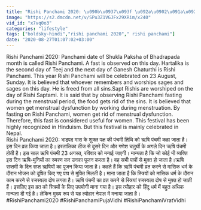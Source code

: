 ```yaml
---
title: "Rishi Panchami 2020: \u090b\u0937\u093f \u092a\u0902\u091a\u092e\u0940 \u092a\u0942\u091c\u093e \u0935\u093f\u0927\u093f Rishi Panchami Puja Vidhi Boldsky"
image: "https://s2.dmcdn.net/v/SPu3Z1VGJFx29XRim/x240"
vid_id: "x7vq0o3"
categories: "lifestyle"
tags: ["boldsky-hindi","rishi panchami 2020"," rishi panchami"]
date: "2020-08-27T01:07:02+03:00"
---
```

Rishi Panchami 2020: Panchami date of Shukla Paksha of Bhadrapada month is called Rishi Panchami. A fast is observed on this day. Hartalika is the second day of Teej and the next day of Ganesh Chaturthi is Rishi Panchami. This year Rishi Panchami will be celebrated on 23 August, Sunday. It is believed that whoever remembers and worships sages and sages on this day. He is freed from all sins.Sapt Rishis are worshiped on the day of Rishi Saptami. It is said that by observing Rishi Panchami fasting during the menstrual period, the food gets rid of the sins. It is believed that women get menstrual dysfunction by working during menstruation. By fasting on Rishi Panchami, women get rid of menstrual dysfunction. Therefore, this fast is considered useful for women. This festival has been highly recognized in Hinduism. But this festival is mainly celebrated in Nepal.   <br>Rishi Panchami 2020: भाद्रपद मास के शुक्ल पक्ष की पंचमी तिथि को ऋषि पंचमी कहा जाता है। इस दिन व्रत किया जाता है। हरतालिका तीज से दूसरे दिन और गणेश चतुर्थी के अगले दिन ऋषि पंचमी होती है। इस साल ऋषि पंचमी 23 अगस्त, रविवार को मनाई जाएगी। मान्यता है कि जो कोई भी व्यक्ति इस दिन ऋषि-मुनियों का स्मरण कर उनका पूजन करता है। वह सभी पापों से मुक्त हो जाता है।ऋषि सप्तमी के दिन सप्त ऋषियों का पूजन किया जाता है। कहते हैं कि ऋषि पंचमी व्रत करने से मासिक धर्म के दौरान भोजन को दूषित किए गए पाप से मुक्ति मिलती है। माना जाता है कि स्त्रियों को मासिक धर्म के दौरान काम करने से रजस्वला दोष लगता है। ऋषि पंचमी का व्रत करने से स्त्रियां रजस्वला दोष से मुक्त हो जाती हैं। इसलिए इस व्रत को स्त्रियों के लिए उपयोगी माना गया है। इस त्यौहार को हिंदू धर्म में बहुत अधिक मान्यता दी गई है। लेकिन मुख्य रूप से यह त्योहार नेपाल में मनाया जाता है।   <br>#RishiPanchami2020 #RishiPanchamiPujaVidhi #RishiPanchamiVratVidhi
